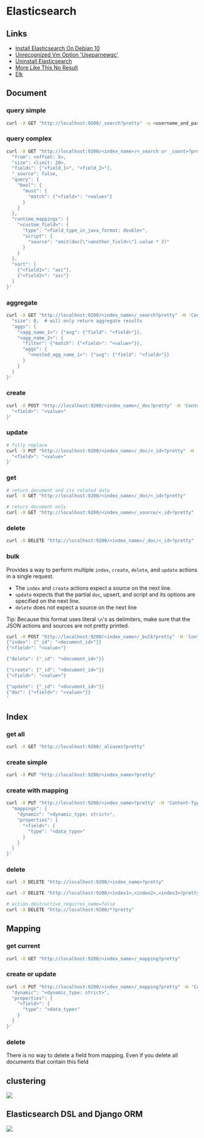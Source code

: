 # Elasticsearch

## Links

- [Install Elasticsearch On Debian 10](https://linuxize.com/post/how-to-install-elasticsearch-on-debian-10/)
- [Unrecognized Vm Option &#39;Useparnewgc&#39;](https://stackoverflow.com/questions/49623648/logstash-with-java10-get-error-unrecognized-vm-option-useparnewgc#answer-50307073)
- [Uninstall Elasticsearch](https://serverfault.com/questions/699977/ubuntu-uninstall-elasticsearch/749019#answer-749019)
- [More Like This No Result](https://stackoverflow.com/questions/40236844/elasticsearch-more-like-this-no-result#answer-40237868)
- [Elk](https://github.com/deviantony/docker-elk)

## Document

### query simple

```bash
curl -X GET "http://localhost:9200/_search?pretty" -u <username_and_password: elastic:pass123>
```

### query complex

```bash
curl -X GET "http://localhost:9200/<index_name>/<_search or _count>?pretty" -H 'Content-Type: application/json' -d '{
  "from": <offset: 5>,
  "size": <limit: 20>,
  "fields": ["<field_1>", "<field_2>"],
  "_source": false,
  "query": {
    "bool": {
      "must": {
        "match": {"<field>": "<value>"}
      }
    }
  },
  "runtime_mappings": {
    "<custom_field>": {
      "type": "<field_type_in_java_format: double>",
      "script": {
        "source": "emit(doc[\"<another_field>\"].value * 2)"
      }
    }
  },
  "sort": [
    {"<field1>": "asc"},
    {"<field2>": "asc"}      
  ]
}'
```

### aggregate

```bash
curl -X GET "http://localhost:9200/<index_name>/_search?pretty" -H 'Content-Type: application/json' -d '{
  "size": 0,  # will only return aggregate results
  "aggs": {
    "<agg_name_1>": {"avg": {"field": "<field>"}},
    "<agg_name_2>": {
      "filter": {"match": {"<field>": "<value>"}},
      "aggs": {
        "<nested_agg_name_1>": {"avg": {"field": "<field>"}}
      }
    }
  }
}'
```

### create

```bash
curl -X POST "http://localhost:9200/<index_name>/_doc?pretty" -H 'Content-Type: application/json' -d '{
  "<field>": "<value>"
}'
```

### update

```bash
# fully replace
curl -X PUT "http://localhost:9200/<index_name>/_doc/<_id>?pretty" -H 'Content-Type: application/json' -d '{
  "<field>": "<value>"
}'
```

### get

```bash
# return document and its related data
curl -X GET "http://localhost:9200/<index_name>/_doc/<_id>?pretty"
```

```bash
# return document only
curl -X GET "http://localhost:9200/<index_name>/_source/<_id>?pretty"
```

### delete

```bash
curl -X DELETE "http://localhost:9200/<index_name>/_doc/<_id>?pretty"
```

### bulk

Provides a way to perform multiple `index`, `create`, `delete`, and `update` actions in a single request.

- The `index` and `create` actions expect a source on the next line.
- `update` expects that the partial `doc`, upsert, and script and its options are specified on the next line.
- `delete` does not expect a source on the next line

Tip: Because this format uses literal `\n`'s as delimiters, make sure that the JSON actions and sources are not pretty printed.

```bash
curl -X POST "http://localhost:9200/<index_name>/_bulk?pretty" -H 'Content-Type: application/json' -d '
{"index": {"_id": "<document_id>"}}
{"<field>": "<value>"}

{"delete": {"_id": "<document_id>"}}

{"create": {"_id": "<document_id>"}}
{"<field>": "<value>"}

{"update": {"_id": "<document_id>"}}
{"doc": {"<field>": "<value>"}}
'
```

## Index

### get all

```bash
curl -X GET "http://localhost:9200/_aliases?pretty"
```

### create simple

```bash
curl -X PUT "http://localhost:9200/<index_name>?pretty"
```

### create with mapping

```bash
curl -X PUT "http://localhost:9200/<index_name>?pretty" -H 'Content-Type: application/json' -d '{
  "mappings": {
    "dynamic": "<dynamic_type: strict>",
    "properties": {
      "<field>": {
        "type": "<data_type>"
      }
    }
  }
}'
```

### delete

```bash
curl -X DELETE "http://localhost:9200/<index_name>?pretty"
```

```bash
curl -X DELETE "http://localhost:9200/<index1>,<index2>,<index3>?pretty"
```

```bash
# action.destructive_requires_name=false
curl -X DELETE "http://localhost:9200/*?pretty"
```

## Mapping

### get current

```bash
curl -X GET "http://localhost:9200/<index_name>/_mapping?pretty"
```

### create or update

```bash
curl -X PUT "http://localhost:9200/<index_name>/_mapping?pretty" -H 'Content-Type: application/json' -d '{
  "dynamic": "<dynamic_type: strict>",
  "properties": {
    "<field>": {
      "type": "<data_type>"
    }
  }
}'
```

### delete

There is no way to delete a field from mapping. Even if you delete all documents that contain this field

## clustering

![](_static/images/elasticsearch/elasticsearch_cluster.jpg)

## Elasticsearch DSL and Django ORM

![](_static/images/elasticsearch/django_orm_map_to_elasticsearch_dsl.jpg)